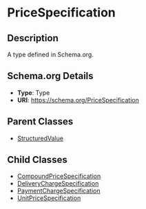 # PriceSpecification

## Description
A type defined in Schema.org.

## Schema.org Details
- **Type**: Type
- **URI**: https://schema.org/PriceSpecification

## Parent Classes
- [StructuredValue](../StructuredValue.md)

## Child Classes
- [CompoundPriceSpecification](CompoundPriceSpecification/CompoundPriceSpecification.md)
- [DeliveryChargeSpecification](DeliveryChargeSpecification/DeliveryChargeSpecification.md)
- [PaymentChargeSpecification](PaymentChargeSpecification/PaymentChargeSpecification.md)
- [UnitPriceSpecification](UnitPriceSpecification/UnitPriceSpecification.md)

